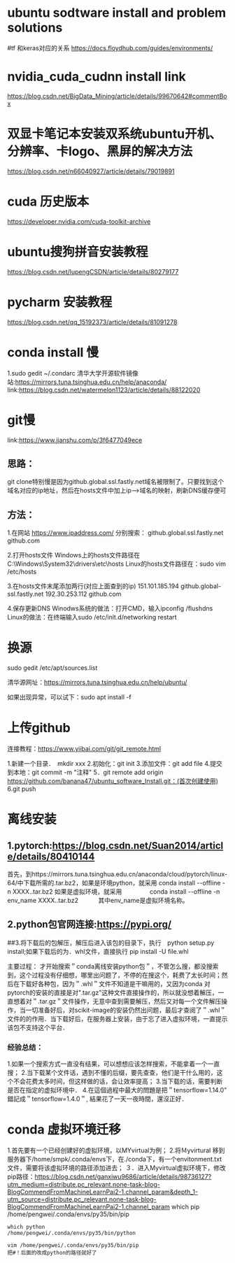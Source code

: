 # ubuntu sodtware install and problem solutions

#tf 和keras对应的关系 
https://docs.floydhub.com/guides/environments/

# nvidia_cuda_cudnn install link
https://blog.csdn.net/BigData_Mining/article/details/99670642#commentBox

# 双显卡笔记本安装双系统ubuntu开机、分辨率、卡logo、黑屏的解决方法
https://blog.csdn.net/n66040927/article/details/79019891

# cuda 历史版本
https://developer.nvidia.com/cuda-toolkit-archive

# ubuntu搜狗拼音安装教程
https://blog.csdn.net/lupengCSDN/article/details/80279177

# pycharm 安装教程
https://blog.csdn.net/qq_15192373/article/details/81091278

# conda install 慢
1.sudo gedit ~/.condarc
  清华大学开源软件镜像站:https://mirrors.tuna.tsinghua.edu.cn/help/anaconda/
  link:https://blog.csdn.net/watermelon1123/article/details/88122020

# git慢
link:https://www.jianshu.com/p/3f6477049ece
## 思路：
git clone特别慢是因为github.global.ssl.fastly.net域名被限制了。只要找到这个域名对应的ip地址，然后在hosts文件中加上ip–>域名的映射，刷新DNS缓存便可
## 方法：
1.在网站 https://www.ipaddress.com/ 分别搜索：
github.global.ssl.fastly.net
github.com

2.打开hosts文件
Windows上的hosts文件路径在C:\Windows\System32\drivers\etc\hosts
Linux的hosts文件路径在：sudo vim /etc/hosts

3.在hosts文件末尾添加两行(对应上面查到的ip)
151.101.185.194 github.global-ssl.fastly.net
192.30.253.112 github.com

4.保存更新DNS
Winodws系统的做法：打开CMD，输入ipconfig /flushdns
Linux的做法：在终端输入sudo /etc/init.d/networking restart

# 换源
sudo gedit /etc/apt/sources.list

清华源网址：https://mirrors.tuna.tsinghua.edu.cn/help/ubuntu/

如果出现异常，可以试下：sudo apt install -f

# 上传github
连接教程：https://www.yiibai.com/git/git_remote.html

1.新建一个目录．　mkdir xxx
2.初始化：git init
3.添加文件：git add file
4.提交到本地：git commit -m "注释"
5．git remote add origin https://github.com/banana47/ubuntu_software_Install.git：(首次创建使用)
6.git push

# 离线安装
## 1.pytorch:https://blog.csdn.net/Suan2014/article/details/80410144
首先，到https://mirrors.tuna.tsinghua.edu.cn/anaconda/cloud/pytorch/linux-64/中下载所需的.tar.bz2，如果是环境python，就采用
            conda install --offline -n XXXX..tar.bz2
如果是虚拟环境，就采用
　　　　 conda install --offline -n env_name XXXX..tar.bz2　　　
其中env_name是虚拟环境名称。　

## 2.python包官网连接:https://pypi.org/
##3.将下载后的包解压，解压后进入该包的目录下，执行　python setup.py install;如果下载后的为．whl文件，直接执行 pip install -U file.whl

主要过程：
才开始搜索＂conda离线安装python包＂，不管怎么搜，都没搜索到，这个过程没有仔细想，哪里出问题了，不停的在搜这个，耗费了太长时间；然后在下载好各种包，因为＂.whl＂文件不知道是干嘛用的，又因为conda 对pytorch的安装的直接是对".tar.gz"这种文件直接操作的，所以就没想着解压，一直想着对＂.tar.gz＂文件操作，无意中查到需要解压，然后又对每一个文件解压操作，当一切准备好后，对scikit-image的安装仍然出问题，最后才查阅了＂.whl＂文件的的作用．当下载好后，在服务器上安装，由于忘了进入虚拟环境，一直提示该包不支持这个平台．

### 经验总结：
1.如果一个搜索方式一直没有结果，可以想想应该怎样搜索，不能拿着一个一直搜；
2.当下载某个文件话，遇到不懂的后缀，要先查查，他们是干什么用的，这个不会花费太多时间，但这样做的话，会让效率提高；
3.当下载的话，需要判断是否在指定的虚拟环境中．
4.在這個過程中最大的問題是把＂tensorflow=1.14.0" 錯記成＂tensorflow=1.4.0＂, 結果花了一天一夜時間，還沒正好．

# conda 虚拟环境迁移
1.首先要有一个已经创建好的虚拟环境，以MYvirtual为例；
2.将Ｍyvirtural 移到服务器下/home/smpk/.conda/envs下，在./conda下，有一个envitonment.txt文件，需要将该虚拟环境的路径添加进去；
３．进入Myvirtual虚拟环境下，修改pip路径：https://blog.csdn.net/ganxiwu9686/article/details/98736127?utm_medium=distribute.pc_relevant.none-task-blog-BlogCommendFromMachineLearnPai2-1.channel_param&depth_1-utm_source=distribute.pc_relevant.none-task-blog-BlogCommendFromMachineLearnPai2-1.channel_param
	which pip
	/home/pengwei/.conda/envs/py35/bin/pip

	which python
	/home/pengwei/.conda/envs/py35/bin/python

	vim /home/pengwei/.conda/envs/py35/bin/pip
	把#！后面的改成python的路径就好了











